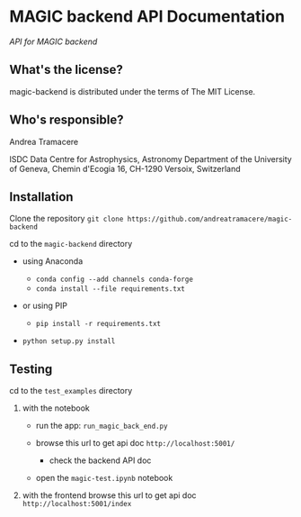 MAGIC backend API Documentation
==========================================
*API for MAGIC backend*

What's the license?
-------------------

magic-backend is distributed under the terms of The MIT License.

Who's responsible?
-------------------
Andrea Tramacere

ISDC Data Centre for Astrophysics, Astronomy Department of the University of Geneva, Chemin d'Ecogia 16, CH-1290 Versoix, Switzerland


Installation
------------
Clone the repository `git clone https://github.com/andreatramacere/magic-backend`

cd to the `magic-backend` directory 

* using Anaconda
 
     * `conda config --add channels conda-forge`
     * `conda install --file requirements.txt`
    
* or using PIP
     * `pip install -r requirements.txt`

* `python setup.py install`

Testing 
-------
cd to the `test_examples` directory 

 
1) with the notebook
    * run the app: `run_magic_back_end.py`
    
    * browse this url to get api doc `http://localhost:5001/`
        * check the backend API doc
    
    * open the `magic-test.ipynb` notebook
    
1) with the frontend
   browse this url to get api doc `http://localhost:5001/index`
   